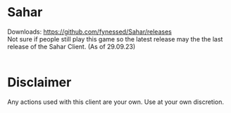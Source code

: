 # Sahar
Downloads:	https://github.com/fynessed/Sahar/releases <br>
Not sure if people still play this game so the latest release may the the last release of the Sahar Client. (As of 29.09.23)
<br> <br>

# Disclaimer
Any actions used with this client are your own. Use at your own discretion.
